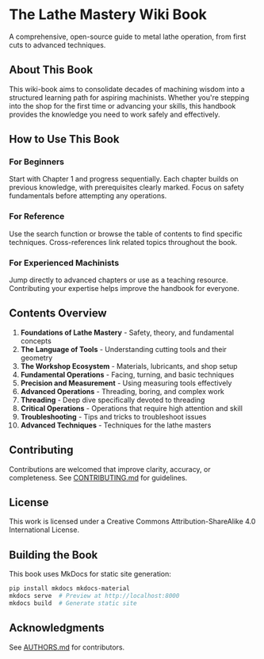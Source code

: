 # The Lathe Mastery Wiki Book

A comprehensive, open-source guide to metal lathe operation, from first cuts
to advanced techniques.

## About This Book

This wiki-book aims to consolidate decades of machining wisdom into a structured
learning path for aspiring machinists.
Whether you're stepping into the shop for the first time or advancing your
skills, this handbook provides the knowledge you need to work safely and
effectively.

## How to Use This Book

### For Beginners

Start with Chapter 1 and progress sequentially.
Each chapter builds on previous knowledge, with prerequisites clearly marked.
Focus on safety fundamentals before attempting any operations.

### For Reference

Use the search function or browse the table of contents to find specific
techniques.
Cross-references link related topics throughout the book.

### For Experienced Machinists

Jump directly to advanced chapters or use as a teaching resource.
Contributing your expertise helps improve the handbook for everyone.

## Contents Overview

1. **Foundations of Lathe Mastery** - Safety, theory, and fundamental concepts
2. **The Language of Tools** - Understanding cutting tools and their geometry
3. **The Workshop Ecosystem** - Materials, lubricants, and shop setup
4. **Fundamental Operations** - Facing, turning, and basic techniques
5. **Precision and Measurement** - Using measuring tools effectively
6. **Advanced Operations** - Threading, boring, and complex work
7. **Threading** - Deep dive specifically devoted to threading
8. **Critical Operations** - Operations that require high attention and skill
9. **Troubleshooting** - Tips and tricks to troubleshoot issues
10. **Advanced Techniques** - Techniques for the lathe masters

## Contributing

Contributions are welcomed that improve clarity, accuracy, or completeness.
See [CONTRIBUTING.md](CONTRIBUTING.md) for guidelines.

## License

This work is licensed under a Creative Commons Attribution-ShareAlike 4.0
International License.

## Building the Book

This book uses MkDocs for static site generation:

```bash
pip install mkdocs mkdocs-material
mkdocs serve  # Preview at http://localhost:8000
mkdocs build  # Generate static site
```

## Acknowledgments

See [AUTHORS.md](AUTHORS.md) for contributors.
